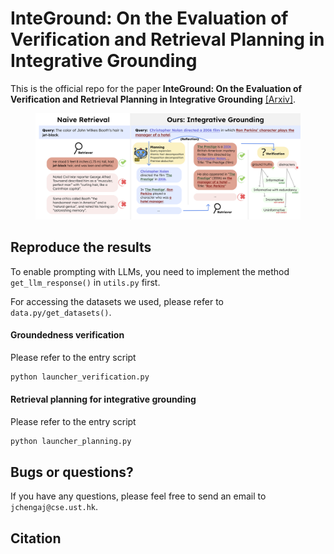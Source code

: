
# InteGround: On the Evaluation of Verification and Retrieval Planning in Integrative Grounding

This is the official repo for the paper **InteGround: On the Evaluation of Verification and Retrieval Planning in Integrative Grounding** [[Arxiv]]().
<div style="width:100%; text-align:center;">
    <figure >
        <img src="raw/overview.png">
    </figure>
</div>


## Reproduce the results
To enable prompting with LLMs, you need to implement the method `get_llm_response()` in `utils.py` first.

For accessing the datasets we used, please refer to `data.py/get_datasets()`.
#### Groundedness verification
Please refer to the entry script
```bash
python launcher_verification.py
```

#### Retrieval planning for integrative grounding
Please refer to the entry script
```bash
python launcher_planning.py
```

## Bugs or questions?

If you have any questions, please feel free to send an email to `jchengaj@cse.ust.hk`.


## Citation

```bibtex
```
